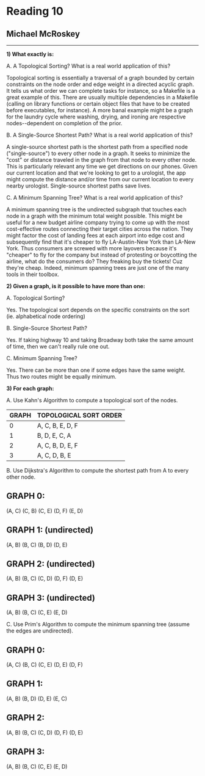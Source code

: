 Reading 10
==========

Michael McRoskey
----------------

---

**1) What exactly is:**

A. A Topological Sorting? What is a real world application of this?

Topological sorting is essentially a traversal of a graph bounded by certain constraints on the node order and edge weight in a directed acyclic graph. It tells us what order we can complete tasks for instance, so a Makefile is a great example of this. There are usually multiple dependencies in a Makefile (calling on library functions or certain object files that have to be created before executables, for instance). A more banal example might be a graph for the laundry cycle where washing, drying, and ironing are respective nodes--dependent on completion of the prior.

B. A Single-Source Shortest Path? What is a real world application of this?

A single-source shortest path is the shortest path from a specified node ("single-source") to every other node in a graph. It seeks to minimize the "cost" or distance traveled in the graph from that node to every other node. This is particularly relevant any time we get directions on our phones. Given our current location and that we're looking to get to a urologist, the app might compute the distance and/or time from our current location to every nearby urologist. Single-source shortest paths save lives.

C. A Minimum Spanning Tree? What is a real world application of this?

A minimum spanning tree is the undirected subgraph that touches each node in a graph with the minimum total weight possible. This might be useful for a new budget airline company trying to come up with the most cost-effective routes connecting their target cities across the nation. They might factor the cost of landing fees at each airport into edge cost and subsequently find that it's cheaper to fly LA-Austin-New York than LA-New York. Thus consumers are screwed with more layovers because it's "cheaper" to fly for the company but instead of protesting or boycotting the airline, what do the consumers do? They freaking buy the tickets! Cuz they're cheap. Indeed, minimum spanning trees are just one of the many tools in their toolbox.

**2) Given a graph, is it possible to have more than one:**

A. Topological Sorting?

Yes. The topological sort depends on the specific constraints on the sort (ie. alphabetical node ordering)

B. Single-Source Shortest Path?

Yes. If taking highway 10 and taking Broadway both take the same amount of time, then we can't really rule one out. 

C. Minimum Spanning Tree?

Yes. There can be more than one if some edges have the same weight. Thus two routes might be equally minimum.

**3) For each graph:**

A. Use Kahn's Algorithm to compute a topological sort of the nodes.

| GRAPH   | TOPOLOGICAL SORT ORDER |
|---------|------------------------|
| 0       | A, C, B, E, D, F       |
| 1       | B, D, E, C, A          |
| 2       | A, C, B, D, E, F       |
| 3       | A, C, D, B, E          |

B. Use Dijkstra's Algorithm to compute the shortest path from A to every other node.

GRAPH 0:
--------
(A, C)
(C, B)
(C, E)
(D, F)
(E, D)

GRAPH 1: (undirected)
--------
(A, B)
(B, C)
(B, D)
(D, E)

GRAPH 2: (undirected)
--------
(A, B)
(B, C)
(C, D)
(D, F)
(D, E)

GRAPH 3: (undirected)
--------
(A, B)
(B, C)
(C, E)
(E, D)

C. Use Prim's Algorithm to compute the minimum spanning tree (assume the edges are undirected).

GRAPH 0:
--------
(A, C)
(B, C)
(C, E)
(D, E)
(D, F)


GRAPH 1:
--------
(A, B)
(B, D)
(D, E)
(E, C)

GRAPH 2:
--------
(A, B)
(B, C)
(C, D)
(D, F)
(D, E)

GRAPH 3:
--------
(A, B)
(B, C)
(C, E)
(E, D)
